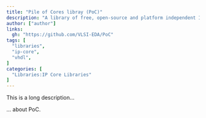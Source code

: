 ```yaml
---
title: "Pile of Cores libray (PoC)"
description: "A library of free, open-source and platform independent IP cores"
author: ["author"]
links:
  gh: "https://github.com/VLSI-EDA/PoC"
tags: [
  "libraries",
  "ip-core",
  "vhdl",
]
categories: [
  "Libraries:IP Core Libraries"
]
---
```


This is a long description...
<!--more-->
... about PoC.
